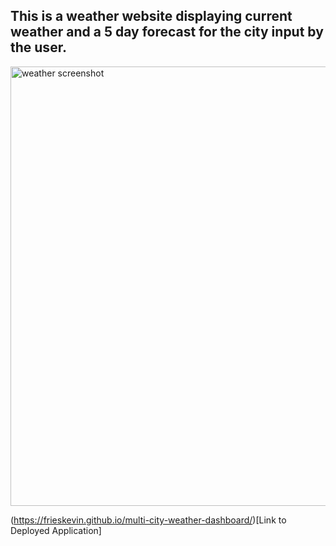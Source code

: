## This is a weather website displaying current weather and a 5 day forecast for the city input by the user.



<img width="703" alt="weather screenshot" src="https://user-images.githubusercontent.com/108202153/186547864-3d49fa95-00bc-413a-82e7-1f33651cea54.png">


(https://frieskevin.github.io/multi-city-weather-dashboard/)[Link to Deployed Application]
